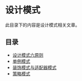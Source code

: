# 设计模式


此目录下的内容是设计模式相关文章。


## 目录


* [设计模式六原则](设计模式六原则.md)
* [单例模式](单例模式.md)
* [装饰模式与适配器模式](装饰模式与适配器模式.md)
* [策略模式](策略模式.md)
